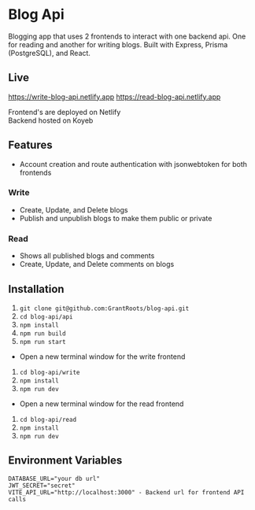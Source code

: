 # Blog Api

Blogging app that uses 2 frontends to interact with one backend api. One for reading and another for writing blogs. Built with Express, Prisma (PostgreSQL), and React.

## Live

https://write-blog-api.netlify.app
https://read-blog-api.netlify.app

Frontend's are deployed on Netlify  
Backend hosted on Koyeb

## Features

- Account creation and route authentication with jsonwebtoken for both frontends

### Write

- Create, Update, and Delete blogs
- Publish and unpublish blogs to make them public or private

### Read

- Shows all published blogs and comments
- Create, Update, and Delete comments on blogs

## Installation

1. `git clone git@github.com:GrantRoots/blog-api.git`
2. `cd blog-api/api`
3. `npm install`
4. `npm run build`
5. `npm run start`

- Open a new terminal window for the write frontend

1. `cd blog-api/write`
2. `npm install`
3. `npm run dev`

- Open a new terminal window for the read frontend

1. `cd blog-api/read`
2. `npm install`
3. `npm run dev`

## Environment Variables

```
DATABASE_URL="your db url"
JWT_SECRET="secret"
VITE_API_URL="http://localhost:3000" - Backend url for frontend API calls
```
